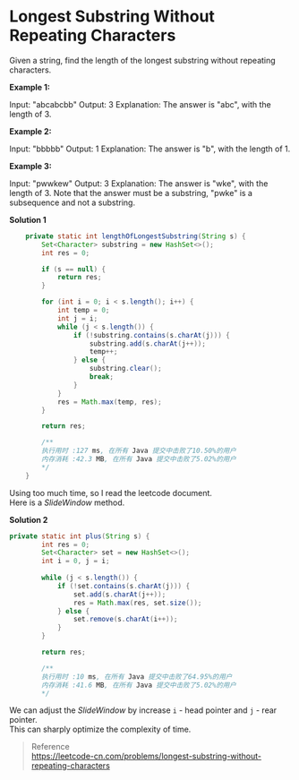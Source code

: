 # Longest Substring Without Repeating Characters

Given a string, find the length of the longest substring without repeating characters.

**Example 1:**

Input: "abcabcbb"
Output: 3 
Explanation: The answer is "abc", with the length of 3. 

**Example 2:**

Input: "bbbbb"
Output: 1
Explanation: The answer is "b", with the length of 1.

**Example 3:**

Input: "pwwkew"
Output: 3
Explanation: The answer is "wke", with the length of 3. 
             Note that the answer must be a substring, "pwke" is a subsequence and not a substring.

**Solution 1**
```java
    private static int lengthOfLongestSubstring(String s) {
        Set<Character> substring = new HashSet<>();
        int res = 0;

        if (s == null) {
            return res;
        }

        for (int i = 0; i < s.length(); i++) {
            int temp = 0;
            int j = i;
            while (j < s.length()) {
                if (!substring.contains(s.charAt(j))) {
                    substring.add(s.charAt(j++));
                    temp++;
                } else {
                    substring.clear();
                    break;
                }
            }
            res = Math.max(temp, res);
        }

        return res;

        /**
        执行用时 :127 ms, 在所有 Java 提交中击败了10.50%的用户
        内存消耗 :42.3 MB, 在所有 Java 提交中击败了5.02%的用户
        */
    }
```
Using too much time, so I read the leetcode document.  
Here is a *SlideWindow* method.

**Solution 2**
```java
private static int plus(String s) {
        int res = 0;
        Set<Character> set = new HashSet<>();
        int i = 0, j = i; 
        
        while (j < s.length()) {
            if (!set.contains(s.charAt(j))) {
                set.add(s.charAt(j++));
                res = Math.max(res, set.size());
            } else {
                set.remove(s.charAt(i++));
            }
        }

        return res;

        /**
        执行用时 :10 ms, 在所有 Java 提交中击败了64.95%的用户
        内存消耗 :41.6 MB, 在所有 Java 提交中击败了5.02%的用户
        */
```
We can adjust the *SlideWindow* by increase `i` - head pointer and `j` - rear pointer.  
This can sharply optimize the complexity of time.

> Reference  
> https://leetcode-cn.com/problems/longest-substring-without-repeating-characters